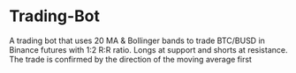 # Trading-Bot
A trading bot that uses 20 MA &amp; Bollinger bands to trade BTC/BUSD in Binance futures with 1:2 R:R ratio. Longs at support and shorts at resistance. The trade is confirmed by the direction of the moving average first
